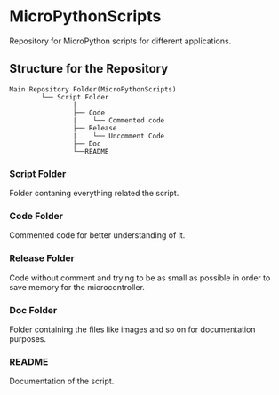 # MicroPythonScripts

Repository for MicroPython scripts for different applications.

## Structure for the Repository

```
Main Repository Folder(MicroPythonScripts)
        └── Script Folder
                |
                ├── Code
                |    └── Commented code
                ├── Release
                |    └── Uncomment Code
                ├── Doc
                └──README
```

### Script Folder
Folder contaning everything related the script.

### Code Folder
Commented code for better understanding of it.

### Release Folder
Code without comment and trying to be as small as possible in order to save memory for the microcontroller.


### Doc Folder
Folder containing the files like images and so on for documentation purposes.

### README
Documentation of the script.

